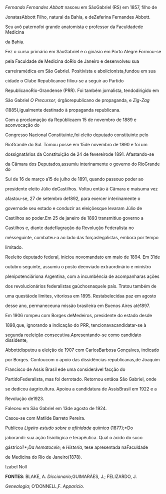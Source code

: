 

*Fernando Fernandes Abbott* nasceu em SãoGabriel (RS) em 1857, filho de

JonatasAbbott Filho, natural da Bahia, e deZeferina Fernandes Abbott.

Seu avô paternofoi grande anatomista e professor da Faculdadede Medicina

da Bahia.



Fez o curso primário em SãoGabriel e o ginásio em Porto Alegre.Formou-se

pela Faculdade de Medicina doRio de Janeiro e desenvolveu sua

carreiramédica em São Gabriel. Positivista e abolicionista,fundou em sua

cidade o Clube Republicanoe filiou-se a seguir ao Partido

RepublicanoRio-Grandense (PRR). Foi também jornalista, tendodirigido em

São Gabriel *O Precursor*, órgãorepublicano de propaganda, e *Zig-Zag*

(1885),igualmente destinado à propaganda republicana.



Com a proclamação da Repúblicaem 15 de novembro de 1889 e aconvocação do

Congresso Nacional Constituinte,foi eleito deputado constituinte pelo

RioGrande do Sul. Tomou posse em 15de novembro de 1890 e foi um

dossignatários da Constituição de 24 de fevereirode 1891. Afastando-se

da Câmara dos Deputados,assumiu interinamente o governo do RioGrande do

Sul de 16 de março a15 de julho de 1891, quando passouo poder ao

presidente eleito Júlio deCastilhos. Voltou então à Câmara e maisuma vez

afastou-se, 27 de setembro de1892, para exercer interinamente o

governode seu estado e conduzir as eleiçõesque levaram Júlio de

Castilhos ao poder.Em 25 de janeiro de 1893 transmitiuo governo a

Castilhos e, diante dadeflagração da Revolução Federalista no

mêsseguinte, combateu-a ao lado das forçaslegalistas, embora por tempo

limitado.



Reeleito deputado federal, iniciou novomandato em maio de 1894. Em 31de

outubro seguinte, assumiu o posto deenviado extraordinário e ministro

plenipotenciáriona Argentina, com a incumbência de acompanharas ações

dos revolucionários federalistas gaúchosnaquele país. Tratou também de

uma questãode limites, vitoriosa em 1895. Restabelecidaa paz em agosto

desse ano, permaneceuna missão brasileira em Buenos Aires até1897.



Em 1906 rompeu com Borges deMedeiros, presidente do estado desde

1898,que, ignorando a indicação do PRR, tencionavacandidatar-se à

segunda reeleição consecutiva.Apresentando-se como candidato dissidente,

Abbottdisputou a eleição de 1907 com CarlosBarbosa Gonçalves, indicado

por Borges. Contoucom o apoio das dissidências republicanas,de Joaquim

Francisco de Assis Brasil ede uma considerável facção do

PartidoFederalista, mas foi derrotado. Retornou entãoa São Gabriel, onde

se dedicou àagricultura. Apoiou a candidatura de AssisBrasil em 1922 e a

Revolução de1923.



Faleceu em São Gabriel em 13de agosto de 1924.



Casou-se com Matilde Barreto Pereira.



Publicou *Ligeiro estudo sobre a afinidade química* (1877);*Do

jaborandi: sua ação fisiológica e terapêutica. Qual o ácido do suco

gástrico?*;*Da hematocele*; e *Histeria*, tese apresentada naFaculdade

de Medicina do Rio de Janeiro(1878).



Izabel Noll



**FONTES**: BLAKE, A. *Diccionario*;GUIMARÃES, J.; FELIZARDO, J.

*Genealogia*; O’DONNELL,F. *Apparicio.*

